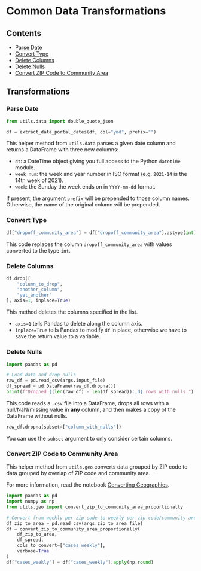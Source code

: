 # Common Data Transformations

## Contents

- [Parse Date](#parse-date)
- [Convert Type](#convert-type)
- [Delete Columns](#delete-columns)
- [Delete Nulls](#delete-nulls)
- [Convert ZIP Code to Community Area](#convert-zip-code-to-community-area)

## Transformations

### Parse Date

```python
from utils.data import double_quote_json

df = extract_data_portal_dates(df, col="ymd", prefix="")
```

This helper method from `utils.data` parses a given date column and returns a DataFrame with three new columns:

- `dt`: a DateTime object giving you full access to the Python `datetime` module.
- `week_num`: the week and year number in ISO format (e.g. `2021-14` is the 14th week of 2021).
- `week`: the Sunday the week ends on in `YYYY-mm-dd` format.

If present, the argument `prefix` will be prepended to those column names. Otherwise, the name of the original column will be prepended.

### Convert Type

```python
df["dropoff_community_area"] = df["dropoff_community_area"].astype(int)
```

This code replaces the column `dropoff_community_area` with values converted to the type `int`.

### Delete Columns

```python
df.drop([
    "column_to_drop",
    "another_column",
    "yet_another"
], axis=1, inplace=True)
```

This method deletes the columns specified in the list.

- `axis=1` tells Pandas to delete along the column axis.
- `inplace=True` tells Pandas to modify `df` in place, otherwise we have to save the return value to a variable.

### Delete Nulls

```python
import pandas as pd

# Load data and drop nulls
raw_df = pd.read_csv(args.input_file)
df_spread = pd.DataFrame(raw_df.dropna())
print(f"Dropped {(len(raw_df) - len(df_spread)):,d} rows with nulls.")
```

This code reads a `.csv` file into a DataFrame, drops all rows with a null/NaN/missing value in **any** column, and then makes a copy of the DataFrame without nulls.

```python
raw_df.dropna(subset=["column_with_nulls"])
```

You can use the `subset` argument to only consider certain columns.

### Convert ZIP Code to Community Area

This helper method from `utils.geo` converts data grouped by ZIP code to data grouped by overlap of ZIP code and community area.

For more information, read the notebook [Converting Geographies](../notebooks/vkannan3/Converting%20Geographies.ipynb).

```python
import pandas as pd
import numpy as np
from utils.geo import convert_zip_to_community_area_proportionally

# Convert from weekly per zip code to weekly per zip code/community area overlap
df_zip_to_area = pd.read_csv(args.zip_to_area_file)
df = convert_zip_to_community_area_proportionally(
    df_zip_to_area,
    df_spread,
    cols_to_convert=["cases_weekly"],
    verbose=True
)
df["cases_weekly"] = df["cases_weekly"].apply(np.round)
```
